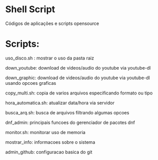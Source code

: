# Shell Script
Códigos de aplicações e scripts opensource

# Scripts:

uso_disco.sh : mostrar o uso da pasta raiz

down_youtube: download de videos/audio do youtube via youtube-dl

down_graphic: download de videos/audio do youtube via youtube-dl usando opcoes graficas

copy_multi.sh: copia de varios arquivos especificando formato ou tipo

hora_automatica.sh: atualizar data/hora via servidor

busca_arq.sh: busca de arquivos filtrando algumas opcoes

dnf_admin: principais funcoes do gerenciador de pacotes dnf

monitor.sh: monitorar uso de memoria

mostrar_info: informacoes sobre o sistema

admin_github: configuracao basica do git





